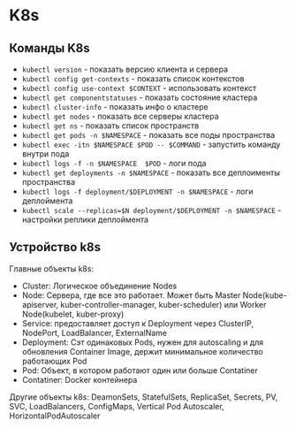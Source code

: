 # K8s
## Команды K8s
- `kubectl version` - показать версию клиента и сервера
- `kubectl config get-contexts` - показать список контекстов
- `kubectl config use-context $CONTEXT` - использовать контекст
- `kubectl get componentstatuses` - показать состояние кластера
- `kubectl cluster-info` - показать инфо о кластере
- `kubectl get nodes` - показать все серверы кластера
- `kubectl get ns` - показать список пространств
- `kubectl get pods -n $NAMESPACE` - показать все поды пространства
- `kubectl exec -itn $NAMESPACE $POD -- $COMMAND` - запустить команду внутри пода
- `kubectl logs -f -n $NAMESPACE  $POD` - логи пода
- `kubectl get deployments -n $NAMESPACE` - показать все деплоименты пространства
- `kubectl logs -f deployment/$DEPLOYMENT -n $NAMESPACE` - логи деплоймента
- `kubectl scale --replicas=$N deployment/$DEPLOYMENT -n $NAMESPACE` - настройки реплики деплоймента

## Устройство k8s
Главные объекты k8s:
- Cluster: Логическое объединение Nodes
- Node: Сервера, где все это работает. Может быть Master Node(kube-apiserver, kuber-controller-manager, kuber-scheduler) или Worker Node(kubelet, kuber-proxy)
- Service: предоставляет доступ к Deployment через ClusterIP, NodePort, LoadBalancer, ExternalName
- Deployment: Cэт одинаковых Pods, нужен для autoscaling и для обновления Container Image, держит минимальное количество работающих Pod
- Pod: Объект, в котором работают один или больше Contatiner
- Contatiner: Docker контейнера

Другие объекты k8s:
DeamonSets, StatefulSets, ReplicaSet, Secrets, PV, SVC, LoadBalancers, ConfigMaps, Vertical Pod Autoscaler, HorizontalPodAutoscaler
